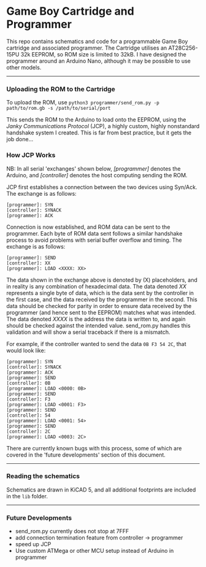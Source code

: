 # Game Boy Cartridge and Programmer

This repo contains schematics and code for a programmable Game Boy cartridge and
associated programmer. The Cartridge utilises an AT28C256-15PU 32k EEPROM, so
ROM size is limited to 32kB. I have designed the programmer around an Arduino
Nano, although it may be possible to use other models.

---

### Uploading the ROM to the Cartridge

To upload the ROM, use
`python3 programmer/send_rom.py -p path/to/rom.gb -s /path/to/serial/port`

This sends the ROM to the Arduino to load onto the EEPROM, using the *Janky
Communications Protocol* (JCP), a highly custom, highly nonstandard handshake
system I created. This is far from best practice, but it gets the job done...

### How JCP Works

NB: In all serial 'exchanges' shown below, *[programmer]* denotes the Arduino,
and *[controller]* denotes the host computing sending the ROM.

JCP first establishes a connection between the two devices using Syn/Ack. The
exchange is as follows:

```
[programmer]: SYN
[controller]: SYNACK
[programmer]: ACK
```

Connection is now established, and ROM data can be sent to the programmer. Each
byte of ROM data sent follows a similar handshake process to avoid problems with
serial buffer overflow and timing. The exchange is as follows:

```
[programmer]: SEND
[controller]: XX
[programmer]: LOAD <XXXX: XX>
```

The data shown in the exchange above is denoted by (X) placeholders, and in
reality is any combination of hexadecimal data. The data denoted *XX* represents
a single byte of data, which is the data sent by the controller in the first
case, and the data received by the programmer in the second. This data should be
checked for parity in order to ensure data received by the programmer (and hence
sent to the EEPROM) matches what was intended. The data denoted *XXXX* is the
address the data is written to, and again should be checked against the intended
value. send_rom.py handles this validation and will show a serial traceback if
there is a mismatch.

For example, if the controller wanted to send the data `0B F3 54 2C`, that
would look like:

```
[programmer]: SYN
[controller]: SYNACK
[programmer]: ACK
[programmer]: SEND
[controller]: 0B
[programmer]: LOAD <0000: 0B>
[programmer]: SEND
[controller]: F3
[programmer]: LOAD <0001: F3>
[programmer]: SEND
[controller]: 54
[programmer]: LOAD <0001: 54>
[programmer]: SEND
[controller]: 2C
[programmer]: LOAD <0003: 2C>
```
There are currently known bugs with this process, some of which are covered in
the 'future developments' section of this document.

---

### Reading the schematics
Schematics are drawn in KiCAD 5, and all additional footprints are included in
the `lib` folder.

---

### Future Developments
- send_rom.py currently does not stop at 7FFF
- add connection termination feature from controller -> programmer
- speed up JCP
- Use custom ATMega or other MCU setup instead of Arduino in programmer
